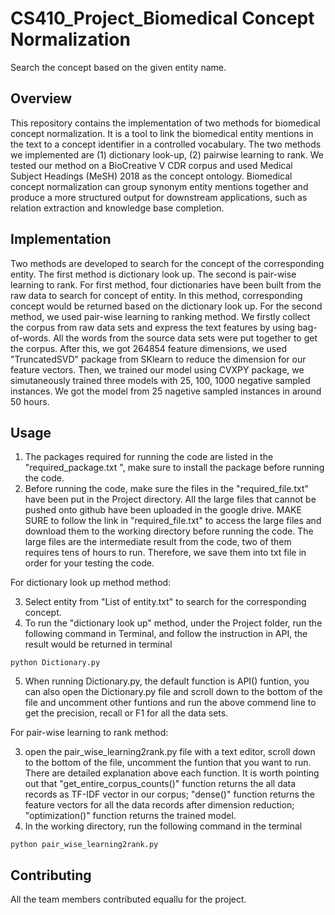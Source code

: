 # CS410_Project_Biomedical Concept Normalization


Search the concept based on the given entity name.

## Overview

This repository contains the implementation of two methods for biomedical concept normalization. It is a tool to link the biomedical entity mentions in the text to a concept identifier in a controlled vocabulary. The two methods we implemented are (1) dictionary look-up, (2) pairwise learning to rank. We tested our method on a BioCreative V CDR corpus and used Medical Subject Headings (MeSH) 2018 as the concept ontology. Biomedical concept normalization can group synonym entity mentions together and produce a more structured output for downstream applications, such as relation extraction and knowledge base completion.



## Implementation
Two methods are developed to search for the concept of the corresponding entity. The first method is dictionary look up. The second is pair-wise learning to rank. For first method, four dictionaries have been built from the raw data to search for concept of entity. In this method, corresponding concept would be returned based on the dictionary look up. For the second method, we used pair-wise learning to ranking method. We firstly collect the corpus from raw data sets and express the text features by using bag-of-words. All the words from the source data sets were put together to get the corpus. After this, we got 264854 feature dimensions, we used "TruncatedSVD" package from SKlearn to reduce the dimension for our feature vectors. Then, we trained our model using CVXPY package, we simutaneously trained three models with 25, 100, 1000 negative sampled instances. We got the model from 25 nagetive sampled instances in around 50 hours.  

## Usage
1. The packages required for running the code are listed in the "required_package.txt ", make sure to install the package before running the code. 
2. Before running the code, make sure the files in the "required_file.txt" have been put in the Project directory. All the large files that cannot be pushed onto github have been uploaded in the google drive. MAKE SURE to follow the link in "required_file.txt" to access the large files and download them to the working directory before running the code. The large files are the intermediate result from the code, two of them requires tens of hours to run. Therefore, we save them into txt file in order for your testing the code.

For dictionary look up method method:

3. Select entity from "List of entity.txt" to search for the corresponding concept.
4. To run the "dictionary look up" method, under the Project folder, run the following command in Terminal, and follow the instruction in API, the result would be returned in terminal
```
python Dictionary.py
```

5. When running Dictionary.py, the default function is API() funtion, you can also open the Dictionary.py file and scroll down to the bottom of the file and uncomment other funtions and run the above commend line to get the precision, recall or F1 for all the data sets.

For pair-wise learning to rank method:

3. open the pair_wise_learning2rank.py file with a text editor, scroll down to the bottom of the file, uncomment the funtion that you want to run. There are detailed explanation above each function. It is worth pointing out that "get_entire_corpus_counts()" function returns the all data records as TF-IDF vector in our corpus; "dense()" function returns the feature vectors for all the data records after dimension reduction; "optimization()" function returns the trained model.
4. In the working directory, run the following command in the terminal
```
python pair_wise_learning2rank.py 
```


## Contributing
All the team members contributed equallu for the project.


